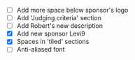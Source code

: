 - [ ] Add more space below sponsor's logo
- [ ] Add 'Judging criteria' section
- [ ] Add Robert's new description
- [X] Add new sponsor Levi9
- [X] Spaces in 'tiled' sections
- [ ] Anti-aliased font 
